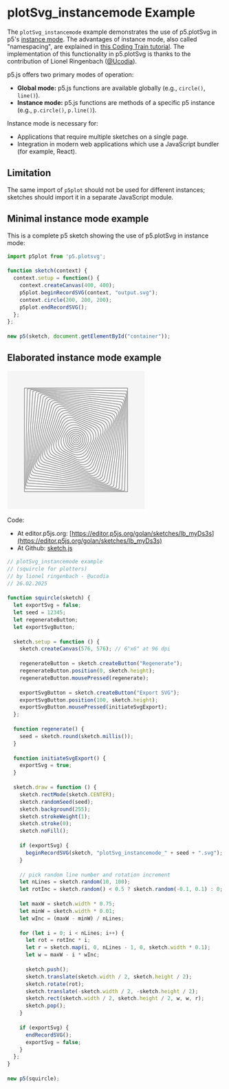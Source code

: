 # plotSvg_instancemode Example

The `plotSvg_instancemode` example demonstrates the use of p5.plotSvg in p5's [instance mode](https://github.com/processing/p5.js/wiki/Global-and-instance-mode). The advantages of instance mode, also called "namespacing", are explained in [this Coding Train tutorial](https://www.youtube.com/watch?v=Su792jEauZg). The implementation of this functionality in p5.plotSvg is thanks to the contribution of Lionel Ringenbach ([@Ucodia](https://github.com/ucodia)). 

p5.js offers two primary modes of operation:

* **Global mode:** p5.js functions are available globally (e.g., `circle()`, `line()`).
* **Instance mode:** p5.js functions are methods of a specific p5 instance (e.g., `p.circle()`, `p.line()`).

Instance mode is necessary for:

* Applications that require multiple sketches on a single page.
* Integration in modern web applications which use a JavaScript bundler (for example, React).

## Limitation

The same import of `p5plot` should not be used for different instances; sketches should import it in a separate JavaScript module.


## Minimal instance mode example

This is a complete p5 sketch showing the use of p5.plotSvg in instance mode:

```js
import p5plot from 'p5.plotsvg';

function sketch(context) {
  context.setup = function() {
    context.createCanvas(400, 400);    
    p5plot.beginRecordSVG(context, "output.svg");
    context.circle(200, 200, 200);
    p5plot.endRecordSVG();
  };
};

new p5(sketch, document.getElementById("container"));
```

## Elaborated instance mode example

![plotSvg_instancemode.png](plotSvg_instancemode_sm.png)

Code: 

* At editor.p5js.org: [https://editor.p5js.org/golan/sketches/Ib_myDs3s](https://editor.p5js.org/golan/sketches/Ib_myDs3s)
* At Github: [sketch.js](https://raw.githubusercontent.com/golanlevin/p5.plotSvg/refs/heads/main/examples/plotSvg_instancemode/sketch.js)


```js
// plotSvg_instancemode example
// (squircle for plotters)
// by lionel ringenbach - @ucodia
// 26.02.2025

function squircle(sketch) {
  let exportSvg = false;
  let seed = 12345;
  let regenerateButton;
  let exportSvgButton;

  sketch.setup = function () {
    sketch.createCanvas(576, 576); // 6"x6" at 96 dpi

    regenerateButton = sketch.createButton("Regenerate");
    regenerateButton.position(0, sketch.height);
    regenerateButton.mousePressed(regenerate);

    exportSvgButton = sketch.createButton("Export SVG");
    exportSvgButton.position(100, sketch.height);
    exportSvgButton.mousePressed(initiateSvgExport);
  };

  function regenerate() {
    seed = sketch.round(sketch.millis());
  }

  function initiateSvgExport() {
    exportSvg = true;
  }

  sketch.draw = function () {
    sketch.rectMode(sketch.CENTER);
    sketch.randomSeed(seed);
    sketch.background(255);
    sketch.strokeWeight(1);
    sketch.stroke(0);
    sketch.noFill();

    if (exportSvg) {
      beginRecordSVG(sketch, "plotSvg_instancemode_" + seed + ".svg");
    }

    // pick random line number and rotation increment
    let nLines = sketch.random(10, 100);
    let rotInc = sketch.random() < 0.5 ? sketch.random(-0.1, 0.1) : 0;

    let maxW = sketch.width * 0.75;
    let minW = sketch.width * 0.01;
    let wInc = (maxW - minW) / nLines;

    for (let i = 0; i < nLines; i++) {
      let rot = rotInc * i;
      let r = sketch.map(i, 0, nLines - 1, 0, sketch.width * 0.1);
      let w = maxW - i * wInc;

      sketch.push();
      sketch.translate(sketch.width / 2, sketch.height / 2);
      sketch.rotate(rot);
      sketch.translate(-sketch.width / 2, -sketch.height / 2);
      sketch.rect(sketch.width / 2, sketch.height / 2, w, w, r);
      sketch.pop();
    }

    if (exportSvg) {
      endRecordSVG();
      exportSvg = false;
    }
  };
}

new p5(squircle);
```
